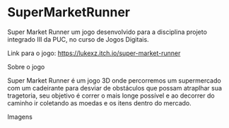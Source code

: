 # SuperMarketRunner

Super Market Runner um jogo desenvolvido para a disciplina projeto integrado III da PUC, no curso de Jogos Digitais.

Link para o jogo: https://lukexz.itch.io/super-market-runner

Sobre o jogo

Super Market Runner é um jogo 3D onde percorremos um supermercado com um cadeirante para desviar de obstáculos que possam atraplhar sua tragetoria, seu objetivo é correr o mais longe possível e ao decorrer do caminho ir coletando as moedas e os itens dentro do mercado.

Imagens

